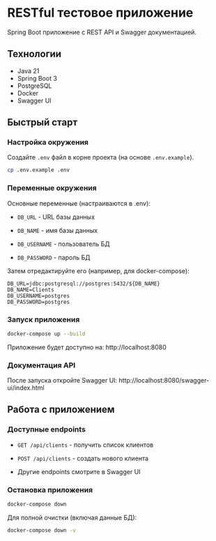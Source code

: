 # RESTful тестовое приложение

Spring Boot приложение с REST API и Swagger документацией.

## Технологии

- Java 21
- Spring Boot 3
- PostgreSQL
- Docker
- Swagger UI

## Быстрый старт

### Настройка окружения

Создайте `.env` файл в корне проекта (на основе `.env.example`).

```bash
cp .env.example .env
```

### Переменные окружения

Основные переменные (настраиваются в .env):

- `DB_URL` - URL базы данных

- `DB_NAME` - имя базы данных

- `DB_USERNAME` - пользователь БД

- `DB_PASSWORD` - пароль БД

Затем отредактируйте его (например, для docker-compose):

```env
DB_URL=jdbc:postgresql://postgres:5432/${DB_NAME}
DB_NAME=Clients
DB_USERNAME=postgres
DB_PASSWORD=postgres
```

### Запуск приложения

```bash
docker-compose up --build
```

Приложение будет доступно на: http://localhost:8080

### Документация API

После запуска откройте Swagger UI:
http://localhost:8080/swagger-ui/index.html

## Работа с приложением

### Доступные endpoints

- `GET /api/clients` - получить список клиентов

- `POST /api/clients` - создать нового клиента

- Другие endpoints смотрите в Swagger UI

### Остановка приложения

```bash
docker-compose down
```

Для полной очистки (включая данные БД):

```bash
docker-compose down -v
```